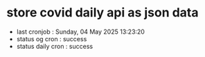 # store covid daily api as json data

- last cronjob : Sunday, 04 May 2025 13:23:20
- status og cron : success
- status daily cron : success
      
      